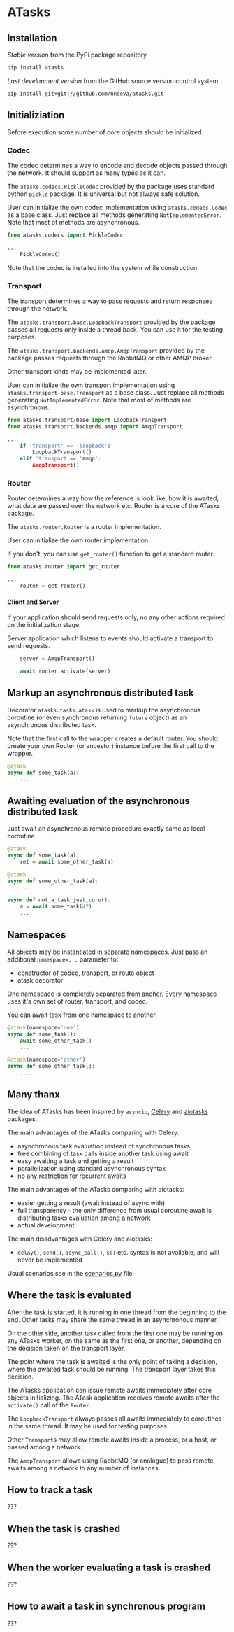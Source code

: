 # ATasks

## Installation

*Stable version* from the PyPi package repository

```bash
pip install atasks
```

*Last development version* from the GitHub source version control system
```
pip install git+git://github.com/nnseva/atasks.git
```

## Initializiation

Before execution some number of core objects should be initialized.

### Codec

The codec determines a way to encode and decode objects passed through the network.
It should support as many types as it can.

The `atasks.codecs.PickleCodec` provided by the package uses standard python `pickle` package.
It is universal but not always safe solution.

User can initialize the own codec implementation using `atasks.codecs.Codec` as a base
class. Just replace all methods generating `NotImplementedError`. Note that
most of methods are asynchronous.

```python
from atasks.codecs import PickleCodec

...
    PickleCodec()
```

Note that the codec is installed into the system while construction.

### Transport

The transport determines a way to pass requests and return responses through the network.

The `atasks.transport.base.LoopbackTransport` provided by the package passes
all requests only inside a thread back. You can use it for the testing purposes.

The `atasks.transport.backends.amqp.AmqpTransport` provided by the package passes
requests through the RabbitMQ or other AMQP broker.

Other transport kinds may be implemented later.

User can initialize the own transport implementation using `atasks.transport.base.Transport` as a base
class. Just replace all methods generating `NotImplementedError`. Note that
most of methods are asynchronous.

```python
from atasks.transport/base import LoopbackTransport
from atasks.transport.backends.amqp import AmqpTransport

...
    if 'transport' == 'loopback':
        LoopbackTransport()
    elif 'transport == 'amqp':
        AmqpTransport()
```

### Router

Router determines a way how the reference is look like, how it is awaited,
what data are passed over the network etc. Router is a core of the ATasks package.

The `atasks.router.Router` is a router implementation.

User can initialize the own router implementation.

If you don't, you can use `get_router()` function to get a standard router.


```python
from atasks.router import get_router

...
    router = get_router()
```

#### Client and Server

If your application should send requests only, no any
other actions required on the initialization stage.

Server application which listens to events should
activate a transport to send requests.

```python
    server = AmqpTransport()

    await router.activate(server)
```

## Markup an asynchronous distributed task

Decorator `atasks.tasks.atask` is used to markup the asynchronous coroutine
(or even synchronous returning `future` object) as an asynchronous distributed
task.

Note that the first call to the wrapper creates a default router. You should
create your own Router (or ancestor) instance before the first call
to the wrapper.

```python
@atask
async def some_task(a):
    ...
```

## Awaiting evaluation of the asynchronous distributed task

Just await an asynchronous remote procedure exactly same as local coroutine.

```python
@atask
async def some_task(a):
    ret = await some_other_task(a)

@atask
async def some_other_task(a):
    ...

async def not_a_task_just_coro():
    a = await some_task(42)
    ...

```

## Namespaces

All objects may be instantiated in separate namespaces. Just
pass an additional `namespace=...` parameter to:

- constructor of codec, transport, or route object
- atask decorator

One namespace is completely separated from anoher. Every
namespace uses it's own set of router, transport, and codec.

You can await task from one namespace to another.

```python
@atask(namespace='one')
async def some_task():
    await some_other_task()
    ...

@atask(namespace='other')
async def some_other_task():
    ....
```

## Many thanx

The idea of ATasks has been inspired by `asyncio`, [Celery](https://docs.celeryproject.org/en/latest)
and [aiotasks](https://github.com/cr0hn/aiotasks) packages.

The main advantages of the ATasks comparing with Celery:
- asynchronous task evaluation instead of synchronous tasks
- free combining of task calls inside another task using await
- easy awaiting a task and getting a result
- parallelization using standard asynchronous syntax
- no any restriction for recurrent awaits

The main advantages of the ATasks comparing with aiotasks:
- easier getting a result (await instead of async with)
- full transparency - the only difference from usual
  coroutine await is distributing tasks evaluation
  among a network
- actual development

The main disadvantages with Celery and aiotasks:
- `delay()`, `send()`, `async_call()`, `s()` etc. syntax is not available,
  and will never be implemented

Usual scenarios see in the [scenarios.py](dev/tests/scenarios.py) file.


## Where the task is evaluated

After the task is started, it is running in one thread from the beginning
to the end. Other tasks may share the same thread in an asynchronous manner.

On the other side, another task called from the first one may be
running on any ATasks worker, on the same as the first one, or another,
depending on the decision taken on the transport layer.

The point where the task is awaited is the only point of taking
a decision, where the awaited task should be running. The transport layer
takes  this decision.

The ATasks application can issue remote awaits immediately after
core objects initializing. The ATask application receives remote
awaits after the `activate()` call of the `Router`.

The `LoopbackTransport` always passes all awaits immediately to
coroutines in the same thread. It may be used for testing purposes.

Other `Transport`s may allow remote awaits inside a process,
or a host, or passed among a network.

The `AmqpTransport` allows using RabbitMQ (or analogue) to
pass remote awaits among a network to any number
of instances.

## How to track a task

???

## When the task is crashed

???

## When the worker evaluating a task is crashed

???

## How to await a task in synchronous program

???
